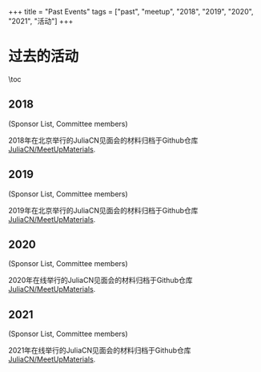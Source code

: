 +++
title = "Past Events"
tags = ["past", "meetup", "2018", "2019", "2020", "2021", "活动"]
+++


# 过去的活动

\toc

## 2018
(Sponsor List, Committee members)

2018年在北京举行的JuliaCN见面会的材料归档于Github仓库[JuliaCN/MeetUpMaterials](https://github.com/JuliaCN/MeetUpMaterials/tree/master/Beijing2018).
## 2019
(Sponsor List, Committee members)

2019年在北京举行的JuliaCN见面会的材料归档于Github仓库[JuliaCN/MeetUpMaterials](https://github.com/JuliaCN/MeetUpMaterials/tree/master/Beijing2019).
## 2020
(Sponsor List, Committee members)

2020年在线举行的JuliaCN见面会的材料归档于Github仓库[JuliaCN/MeetUpMaterials](https://github.com/JuliaCN/MeetUpMaterials/tree/master/Online2020).
## 2021
(Sponsor List, Committee members)

2021年在线举行的JuliaCN见面会的材料归档于Github仓库[JuliaCN/MeetUpMaterials](https://github.com/JuliaCN/MeetUpMaterials/tree/master/Online2021).
